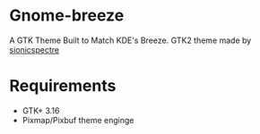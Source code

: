# Gnome-breeze

A GTK Theme Built to Match KDE's Breeze. GTK2 theme made by [sionicspectre](https://github.com/scionicspectre/BreezyGTK)

# Requirements

- GTK+ 3.16
- Pixmap/Pixbuf theme enginge
